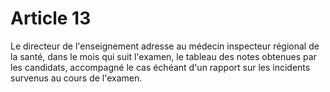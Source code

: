 # Article 13

Le directeur de l'enseignement adresse au médecin inspecteur régional de la santé, dans le mois qui suit l'examen, le tableau des notes obtenues par les candidats, accompagné le cas échéant d'un rapport sur les incidents survenus au cours de l'examen.
